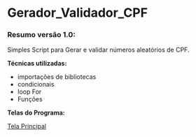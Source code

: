 # Gerador_Validador_CPF

### Resumo versão 1.0:

Simples Script para Gerar e validar números aleatórios de CPF.

**Técnicas utilizadas:**

* importações de bibliotecas
* condicionais
* loop For
* Funções

**Telas do Programa:**

[Tela Principal](https://user-images.githubusercontent.com/109303611/186184034-407191ac-5435-4b48-bb0a-d4ed5efd5039.JPG)

